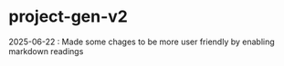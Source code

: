 # project-gen-v2

2025-06-22 : Made some chages to be more user friendly by enabling markdown readings
